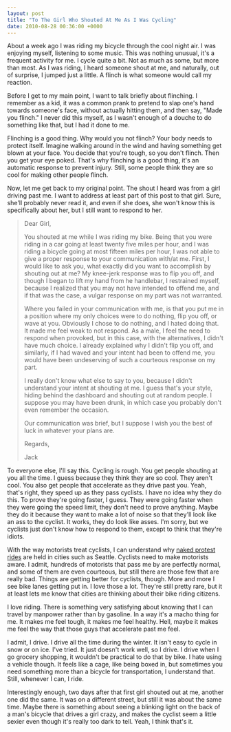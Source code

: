 ```yaml
---
layout: post
title: "To The Girl Who Shouted At Me As I Was Cycling"
date: 2010-08-28 00:36:00 +0000
---
```

About a week ago I was riding my bicycle through the cool night air. I was enjoying myself, listening to some music. This was nothing unusual, it's a frequent activity for me. I cycle quite a bit. Not as much as some, but more than most. As I was riding, I heard someone shout at me, and naturally, out of surprise, I jumped just a little. A flinch is what someone would call my reaction.

Before I get to my main point, I want to talk briefly about flinching. I remember as a kid, it was a common prank to pretend to slap one's hand towards someone's face, without actually hitting them, and then say, "Made you flinch." I never did this myself, as I wasn't enough of a douche to do something like that, but I had it done to me.

Flinching is a good thing. Why would you not flinch? Your body needs to protect itself. Imagine walking around in the wind and having something get blown at your face. You decide that you're tough, so you don't flinch. Then you get your eye poked. That's why flinching is a good thing, it's an automatic response to prevent injury. Still, some people think they are so cool for making other people flinch.

Now, let me get back to my original point. The shout I heard was from a girl driving past me. I want to address at least part of this post to that girl. Sure, she'll probably never read it, and even if she does, she won't know this is specifically about her, but I still want to respond to her.
<blockquote>Dear Girl,

You shouted at me while I was riding my bike. Being that you were riding in a car going at least twenty five miles per hour, and I was riding a bicycle going at most fifteen miles per hour, I was not able to give a proper response to your communication with/at me. First, I would like to ask you, what exactly did you want to accomplish by shouting out at me? My knee-jerk response was to flip you off, and though I began to lift my hand from he handlebar, I restrained myself, because I realized that you may not have intended to offend me, and if that was the case, a vulgar response on my part was not warranted.

Where you failed in your communication with me, is that you put me in a position where my only choices were to do nothing, flip you off, or wave at you. Obviously I chose to do nothing, and I hated doing that. It made me feel weak to not respond. As a male, I feel the need to respond when provoked, but in this case, with the alternatives, I didn't have much choice. I already explained why I didn't flip you off, and similarly, if I had waved and your intent had been to offend me, you would have been undeserving of such a courteous response on my part.

I really don't know what else to say to you, because I didn't understand your intent at shouting at me. I guess that's your style, hiding behind the dashboard and shouting out at random people. I suppose you may have been drunk, in which case you probably don't even remember the occasion.

Our communication was brief, but I suppose I wish you the best of luck in whatever your plans are.

Regards,

Jack</blockquote>
To everyone else, I'll say this. Cycling is rough. You get people shouting at you all the time. I guess because they think they are so cool. They aren't cool. You also get people that accelerate as they drive past you. Yeah, that's right, they speed up as they pass cyclists. I have no idea why they do this. To prove they're going faster, I guess. They were going faster when they were going the speed limit, they don't need to prove anything. Maybe they do it because they want to make a lot of noise so that they'll look like an ass to the cyclist. It works, they do look like asses. I'm sorry, but we cyclists just don't know how to respond to them, except to think that they're idiots.

With the way motorists treat cyclists, I can understand why <a href="http://seattletimes.nwsource.com/html/localnews/2001953594_naked11m.html">naked protest rides</a> are held in cities such as Seattle. Cyclists need to make motorists aware. I admit, hundreds of motorists that pass me by are perfectly normal, and some of them are even courteous, but still there are those few that are really bad. Things are getting better for cyclists, though. More and more I see bike lanes getting put in. I love those a lot. They're still pretty rare, but it at least lets me know that cities are thinking about their bike riding citizens.

I love riding. There is something very satisfying about knowing that I can travel by manpower rather than by gasoline. In a way it's a macho thing for me. It makes me feel tough, it makes me feel healthy. Hell, maybe it makes me feel the way that those guys that accelerate past me feel.

I admit, I drive. I drive all the time during the winter. It isn't easy to cycle in snow or on ice. I've tried. It just doesn't work well, so I drive. I drive when I go grocery shopping, it wouldn't be practical to do that by bike. I hate using a vehicle though. It feels like a cage, like being boxed in, but sometimes you need something more than a bicycle for transportation, I understand that. Still, whenever I can, I ride.

Interestingly enough, two days after that first girl shouted out at me, another one did the same. It was on a different street, but still it was about the same time. Maybe there is something about seeing a blinking light on the back of a man's bicycle that drives a girl crazy, and makes the cyclist seem a little sexier even though it's really too dark to tell. Yeah, I think that's it.
